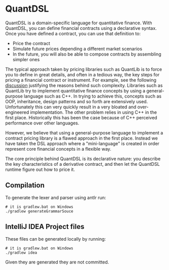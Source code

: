 # QuantDSL

QuantDSL is a domain-specific language for quantitative finance. With QuantDSL,  you can define financial contracts using a declarative syntax. Once you have defined a contract, you can use that definition to:

- Price the contract
- Simulate future prices depending a different market scenarios
- In the future,  you will also be able to compose contracts by assembling simpler ones

The typical approach taken by pricing libraries such as QuantLib is to force you to define in great details, and often in a tedious way, the key steps for pricing a financial contract or instrument. For example, see the following [discussion](https://quant.stackexchange.com/questions/21046/why-does-it-take-so-many-lines-of-code-to-price-even-the-simplest-of-options-wit) justifying the reasons behind such complexity. Libraries such as QuantLib try to implement quantitative finance concepts by using a general-purpose language such as C++. In trying to achieve this, concepts such as OOP, inheritance, design patterns and so forth are extensively used. Unfortunately this can very quickly result in a very bloated and over-engineered implementation. The other problem relies in using C++ in the first place. Historically this has been the case because of C++ perceived performance over other languages.

However, we believe that using a general-purpose language to implement a contract pricing library is a flawed approach in the first place. Instead we have taken the DSL approach where a "mini-language" is created in order represent core financial concepts in a flexible way.     

The core principle behind QuantDSL is its declarative nature: you describe the key characteristics of a derivative contract, and then let the QuantDSL runtime figure out how to price it. 

## Compilation

To generate the lexer and parser using antlr run:

```
# it is gradlew.bat on Windows
./gradlew generateGrammarSouce
```

## IntelliJ IDEA Project files

These files can be generated locally by running:

```
# it is gradlew.bat on Windows
./gradlew idea
```

Given they are generated they are not committed.